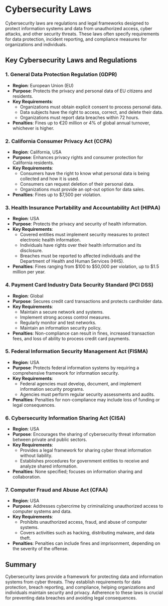 # Cybersecurity Laws

Cybersecurity laws are regulations and legal frameworks designed to protect information systems and data from unauthorized access, cyber attacks, and other security threats. These laws often specify requirements for data protection, incident reporting, and compliance measures for organizations and individuals.

## Key Cybersecurity Laws and Regulations

### 1. **General Data Protection Regulation (GDPR)**
   - **Region**: European Union (EU)
   - **Purpose**: Protects the privacy and personal data of EU citizens and residents.
   - **Key Requirements**:
     - Organizations must obtain explicit consent to process personal data.
     - Data subjects have the right to access, correct, and delete their data.
     - Organizations must report data breaches within 72 hours.
   - **Penalties**: Fines up to €20 million or 4% of global annual turnover, whichever is higher.

### 2. **California Consumer Privacy Act (CCPA)**
   - **Region**: California, USA
   - **Purpose**: Enhances privacy rights and consumer protection for California residents.
   - **Key Requirements**:
     - Consumers have the right to know what personal data is being collected and how it is used.
     - Consumers can request deletion of their personal data.
     - Organizations must provide an opt-out option for data sales.
   - **Penalties**: Fines up to $7,500 per violation.

### 3. **Health Insurance Portability and Accountability Act (HIPAA)**
   - **Region**: USA
   - **Purpose**: Protects the privacy and security of health information.
   - **Key Requirements**:
     - Covered entities must implement security measures to protect electronic health information.
     - Individuals have rights over their health information and its disclosure.
     - Breaches must be reported to affected individuals and the Department of Health and Human Services (HHS).
   - **Penalties**: Fines ranging from $100 to $50,000 per violation, up to $1.5 million per year.

### 4. **Payment Card Industry Data Security Standard (PCI DSS)**
   - **Region**: Global
   - **Purpose**: Secures credit card transactions and protects cardholder data.
   - **Key Requirements**:
     - Maintain a secure network and systems.
     - Implement strong access control measures.
     - Regularly monitor and test networks.
     - Maintain an information security policy.
   - **Penalties**: Non-compliance can result in fines, increased transaction fees, and loss of ability to process credit card payments.

### 5. **Federal Information Security Management Act (FISMA)**
   - **Region**: USA
   - **Purpose**: Protects federal information systems by requiring a comprehensive framework for information security.
   - **Key Requirements**:
     - Federal agencies must develop, document, and implement information security programs.
     - Agencies must perform regular security assessments and audits.
   - **Penalties**: Penalties for non-compliance may include loss of funding or legal consequences.

### 6. **Cybersecurity Information Sharing Act (CISA)**
   - **Region**: USA
   - **Purpose**: Encourages the sharing of cybersecurity threat information between private and public sectors.
   - **Key Requirements**:
     - Provides a legal framework for sharing cyber threat information without liability.
     - Establishes procedures for government entities to receive and analyze shared information.
   - **Penalties**: None specified; focuses on information sharing and collaboration.

### 7. **Computer Fraud and Abuse Act (CFAA)**
   - **Region**: USA
   - **Purpose**: Addresses cybercrime by criminalizing unauthorized access to computer systems and data.
   - **Key Requirements**:
     - Prohibits unauthorized access, fraud, and abuse of computer systems.
     - Covers activities such as hacking, distributing malware, and data theft.
   - **Penalties**: Penalties can include fines and imprisonment, depending on the severity of the offense.

## Summary

Cybersecurity laws provide a framework for protecting data and information systems from cyber threats. They establish requirements for data protection, breach reporting, and compliance, helping organizations and individuals maintain security and privacy. Adherence to these laws is crucial for preventing data breaches and avoiding legal consequences.
